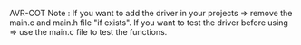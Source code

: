 AVR-COT
Note :
If you want to add the driver in your projects => remove the main.c and main.h file "if exists".
If you want to test the driver before using => use the main.c file to test the functions.

